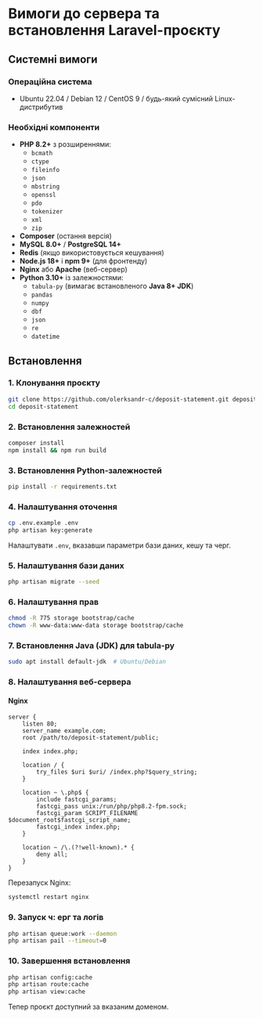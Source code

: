 # Вимоги до сервера та встановлення Laravel-проєкту

## Системні вимоги

### Операційна система

- Ubuntu 22.04 / Debian 12 / CentOS 9 / будь-який сумісний Linux-дистрибутив

### Необхідні компоненти

- **PHP 8.2+** з розширеннями:
  - `bcmath`
  - `ctype`
  - `fileinfo`
  - `json`
  - `mbstring`
  - `openssl`
  - `pdo`
  - `tokenizer`
  - `xml`
  - `zip`
- **Composer** (остання версія)
- **MySQL 8.0+** / **PostgreSQL 14+**
- **Redis** (якщо використовується кешування)
- **Node.js 18+** і **npm 9+** (для фронтенду)
- **Nginx** або **Apache** (веб-сервер)
- **Python 3.10+** із залежностями:
  - `tabula-py` (вимагає встановленого **Java 8+ JDK**)
  - `pandas`
  - `numpy`
  - `dbf`
  - `json`
  - `re`
  - `datetime`

## Встановлення

### 1. Клонування проєкту

```sh
git clone https://github.com/olerksandr-c/deposit-statement.git deposit-statement
cd deposit-statement
```

### 2. Встановлення залежностей

```sh
composer install
npm install && npm run build
```

### 3. Встановлення Python-залежностей

```sh
pip install -r requirements.txt
```

### 4. Налаштування оточення

```sh
cp .env.example .env
php artisan key:generate
```

Налаштувати `.env`, вказавши параметри бази даних, кешу та черг.

### 5. Налаштування бази даних

```sh
php artisan migrate --seed
```

### 6. Налаштування прав

```sh
chmod -R 775 storage bootstrap/cache
chown -R www-data:www-data storage bootstrap/cache
```

### 7. Встановлення Java (JDK) для tabula-py

```sh
sudo apt install default-jdk  # Ubuntu/Debian
```

### 8. Налаштування веб-сервера

#### Nginx

```nginx
server {
    listen 80;
    server_name example.com;
    root /path/to/deposit-statement/public;

    index index.php;

    location / {
        try_files $uri $uri/ /index.php?$query_string;
    }

    location ~ \.php$ {
        include fastcgi_params;
        fastcgi_pass unix:/run/php/php8.2-fpm.sock;
        fastcgi_param SCRIPT_FILENAME $document_root$fastcgi_script_name;
        fastcgi_index index.php;
    }

    location ~ /\.(?!well-known).* {
        deny all;
    }
}
```

Перезапуск Nginx:

```sh
systemctl restart nginx
```

### 9. Запуск ч: ерг та логів

```sh
php artisan queue:work --daemon
php artisan pail --timeout=0
```

### 10. Завершення встановлення

```sh
php artisan config:cache
php artisan route:cache
php artisan view:cache
```

Тепер проєкт доступний за вказаним доменом.

